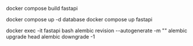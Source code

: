 docker compose build fastapi

docker compose up -d database
docker compose up fastapi

docker exec -it fastapi bash
alembic revision --autogenerate -m ""
alembic upgrade head
alembic downgrade -1
